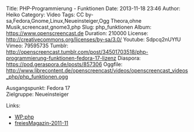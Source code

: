 Title: PHP-Programmierung - Funktionen
Date: 2013-11-18 23:46
Author: Heiko
Category: Video
Tags: CC by-sa,Fedora,Gnome,Linux,Neueinsteiger,Ogg Theora,ohne Musik,screencast,gnome3,php
Slug: php_funktionen
Album: https://www.openscreencast.de
Duration: 210000
License: http://creativecommons.org/licenses/by-sa/3.0/
Youtube: Sdpcq2nUYfU
Vimeo: 79595735
Tumblr: http://openscreencast.tumblr.com/post/34501703518/php-programmierung-funktionen-fedora-17-lizenz
Diaspora: https://pod.geraspora.de/posts/857306
Oggfile: http://www.librecontent.de/openscreencast/videos/openscreencast_videos_php/php_funktionen.ogg

Ausgangspunkt: Fedora 17  
Zielgruppe: Neueinsteiger  

Links:

  * [WP:php](https://de.wikipedia.org/wiki/Php "Link zu WP:php" )
  * [freiesMagazin-2011-11](http://www.freiesmagazin.de/freiesMagazin-2011-11 "Link zu freiesmagazin.de" )

